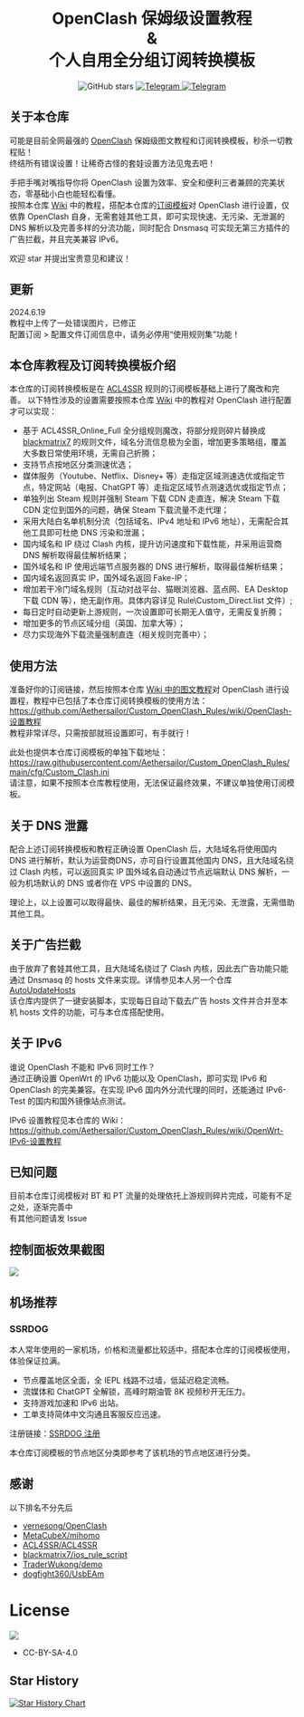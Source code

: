 <h1 align="center">OpenClash 保姆级设置教程<br>&<br>个人自用全分组订阅转换模板</h1>

<p align="center">
   <img src="https://img.shields.io/github/stars/Aethersailor/Custom_OpenClash_Rules?style=for-the-badge&logo=github" alt="GitHub stars">
   <a href="https://t.me/Custom_OpenClash_Rule">
  <img src="https://img.shields.io/badge/dynamic/json?style=for-the-badge&colorA=DAE9FC&colorB=056DE8&label=%E9%A2%91%E9%81%93&logo=telegram&query=%24.data.totalSubs&url=https%3A%2F%2Fapi.spencerwoo.com%2Fsubstats%2F%3Fsource%3Dtelegram%26queryKey%3DCustom_OpenClash_Rule" alt="Telegram">
</a>
<a href="https://t.me/CustomOpenClashRules">
  <img src="https://img.shields.io/badge/dynamic/json?style=for-the-badge&colorA=DAE9FC&colorB=056DE8&label=%E7%BE%A4%E8%81%8A&logo=telegram&query=%24.data.totalSubs&url=https%3A%2F%2Fapi.spencerwoo.com%2Fsubstats%2F%3Fsource%3Dtelegram%26queryKey%3DCustom_OpenClash_Rules" alt="Telegram">
</a>

</p>


## 关于本仓库 
可能是目前全网最强的 [OpenClash](https://github.com/vernesong/OpenClash) 保姆级图文教程和订阅转换模板，秒杀一切教程贴！  
终结所有错误设置！让稀奇古怪的套娃设置方法见鬼去吧！  

手把手嘴对嘴指导你将 OpenClash 设置为效率、安全和便利三者兼顾的完美状态，零基础小白也能轻松看懂。  
按照本仓库 [Wiki](https://github.com/Aethersailor/Custom_OpenClash_Rules/wiki) 中的教程，搭配本仓库的[订阅模板](https://raw.githubusercontent.com/Aethersailor/Custom_OpenClash_Rules/main/cfg/Custom_Clash.ini)对 OpenClash 进行设置，仅依靠 OpenClash 自身，无需套娃其他工具，即可实现快速、无污染、无泄漏的 DNS 解析以及完善多样的分流功能，同时配合 Dnsmasq 可实现无第三方插件的广告拦截，并且完美兼容 IPv6。  

欢迎 star 并提出宝贵意见和建议！  

## 更新  
2024.6.19  
教程中上传了一处错误图片，已修正  
配置订阅 > 配置文件订阅信息中，请务必停用“使用规则集”功能！  

## 本仓库教程及订阅转换模板介绍
本仓库的订阅转换模板是在 [ACL4SSR](https://github.com/ACL4SSR/ACL4SSR) 规则的订阅模板基础上进行了魔改和完善。
以下特性涉及的设置需要按照本仓库 [Wiki](https://github.com/Aethersailor/Custom_OpenClash_Rules/wiki) 中的教程对 OpenClash 进行配置才可以实现：  
* 基于 ACL4SSR_Online_Full 全分组规则魔改，将部分规则碎片替换成 [blackmatrix7](https://github.com/blackmatrix7/ios_rule_script) 的规则文件，域名分流信息极为全面，增加更多策略组，覆盖大多数日常使用环境，无需自己折腾；  
* 支持节点按地区分类测速优选；  
* 媒体服务（Youtube、Netflix、Disney+ 等）走指定区域测速选优或指定节点，特定网站（电报、ChatGPT 等）走指定区域节点测速选优或指定节点；  
* 单独列出 Steam 规则并强制 Steam 下载 CDN 走直连，解决 Steam 下载 CDN 定位到国外的问题，确保 Steam 下载流量不走代理；  
* 采用大陆白名单机制分流（包括域名、IPv4 地址和 IPv6 地址），无需配合其他工具即可杜绝 DNS 污染和泄漏；  
* 国内域名和 IP 绕过 Clash 内核，提升访问速度和下载性能，并采用运营商 DNS 解析取得最佳解析结果；
* 国外域名和 IP 使用远端节点服务器的 DNS 进行解析，取得最佳解析结果；  
* 国内域名返回真实 IP，国外域名返回 Fake-IP；
* 增加若干冷门域名规则（互动对战平台、猫眼浏览器、蓝点网、EA Desktop 下载 CDN 等），绝无副作用。具体内容详见 Rule\Custom_Direct.list 文件）;  
* 每日定时自动更新上游规则，一次设置即可长期无人值守，无需反复折腾；  
* 增加更多的节点区域分组（英国、加拿大等）；    
* 尽力实现海外下载流量强制直连（相关规则完善中）；  

## 使用方法  
准备好你的订阅链接，然后按照本仓库 [Wiki 中的图文教程](https://github.com/Aethersailor/Custom_OpenClash_Rules/wiki/OpenClash-设置教程)对 OpenClash 进行设置程，教程中已包括了本仓库订阅转换模板的使用方法：  
https://github.com/Aethersailor/Custom_OpenClash_Rules/wiki/OpenClash-设置教程  
教程非常详尽，只需按部就班设置即可，有手就行！  

此处也提供本仓库订阅模板的单独下载地址：  
https://raw.githubusercontent.com/Aethersailor/Custom_OpenClash_Rules/main/cfg/Custom_Clash.ini  
请注意，如果不按照本仓库教程使用，无法保证最终效果，不建议单独使用订阅模板。  

## 关于 DNS 泄露  
配合上述订阅转换模板和教程正确设置 OpenClash 后，大陆域名将使用国内 DNS 进行解析，默认为运营商DNS，亦可自行设置其他国内 DNS，且大陆域名绕过 Clash 内核，可以返回真实 IP 
国外域名自动通过节点远端默认 DNS 解析，一般为机场默认的 DNS 或者你在 VPS 中设置的 DNS。  

理论上，以上设置可以取得最快、最佳的解析结果，且无污染、无泄露，无需借助其他工具。  

## 关于广告拦截  
由于放弃了套娃其他工具，且大陆域名绕过了 Clash 内核，因此去广告功能只能通过 Dnsmasq 的 hosts 文件来实现。详情参见本人另一个仓库 [AutoUpdateHosts](https://github.com/Aethersailor/OpenWrt-AutoUpdateHosts)  
该仓库内提供了一键安装脚本，实现每日自动下载去广告 hosts 文件并合并至本机 hosts 文件的功能，可与本仓库搭配使用。  

## 关于 IPv6  
谁说 OpenClash 不能和 IPv6 同时工作？  
通过正确设置 OpenWrt 的 IPv6 功能以及 OpenClash，即可实现 IPv6 和 OpenClash 的完美兼容。在实现 IPv6 国内外分流代理的同时，还能通过 IPv6-Test 的国内和国外镜像站点测试。  

IPv6 设置教程见本仓库的 Wiki：  
https://github.com/Aethersailor/Custom_OpenClash_Rules/wiki/OpenWrt-IPv6-设置教程  

## 已知问题  
目前本仓库订阅模板对 BT 和 PT 流量的处理依托上游规则碎片完成，可能有不足之处，逐渐完善中  
有其他问题请发 Issue  

## 控制面板效果截图  
![](https://github.com/Aethersailor/Custom_OpenClash_Rules/blob/main/doc/openclash/pics/db2.png)  
## 机场推荐 
### SSRDOG  

本人常年使用的一家机场，价格和流量都比较适中，搭配本仓库的订阅模板使用，体验保证拉满。

- 节点覆盖地区全面，全 IEPL 线路不过墙，低延迟稳定流畅。
- 流媒体和 ChatGPT 全解锁，高峰时期油管 8K 视频秒开无压力。
- 支持游戏加速和 IPv6 出站。
- 工单支持简体中文沟通且客服反应迅速。  

注册链接：[SSRDOG 注册](https://dog1.ssrdog111.com/#/register?code=FnSb4oWM)  

本仓库订阅模板的节点地区分类即参考了该机场的节点地区进行分类。  

## 感谢  
以下排名不分先后  
- [vernesong/OpenClash](https://github.com/vernesong/OpenClash)
- [MetaCubeX/mihomo](https://github.com/MetaCubeX/mihomo)
- [ACL4SSR/ACL4SSR](https://github.com/ACL4SSR/ACL4SSR)
- [blackmatrix7/ios_rule_script](https://github.com/blackmatrix7/ios_rule_script)
- [TraderWukong/demo](https://github.com/TraderWukong/demo)
- [dogfight360/UsbEAm](https://github.com/dogfight360/UsbEAm)  

# License		
[![](https://licensebuttons.net/l/by-sa/4.0/88x31.png)](https://creativecommons.org/licenses/by-sa/4.0/deed.zh)
* CC-BY-SA-4.0  

## Star History

<a href="https://star-history.com/#Aethersailor/Custom_OpenClash_Rules&Date">
 <picture>
   <source media="(prefers-color-scheme: dark)" srcset="https://api.star-history.com/svg?repos=Aethersailor/Custom_OpenClash_Rules&type=Date&theme=dark" />
   <source media="(prefers-color-scheme: light)" srcset="https://api.star-history.com/svg?repos=Aethersailor/Custom_OpenClash_Rules&type=Date" />
   <img alt="Star History Chart" src="https://api.star-history.com/svg?repos=Aethersailor/Custom_OpenClash_Rules&type=Date" />
 </picture>
</a>
